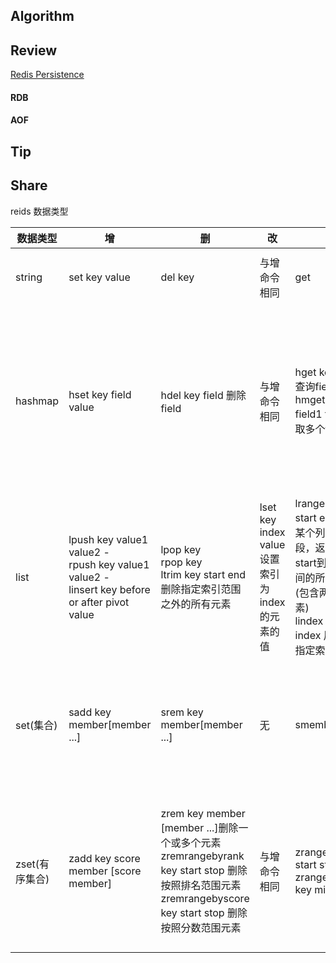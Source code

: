 ## Algorithm
## Review
[Redis Persistence](https://redis.io/topics/persistence)
#### RDB
#### AOF
## Tip

## Share
reids 数据类型 

数据类型 | 增 | 删 | 改 | 查 | 其他命令
-|-|-|-|-|-
string | set key value  | del key | 与增命令相同 | get | incrby key increment 增加指定的整数|
hashmap | hset key field value  | hdel key field 删除field | 与增命令相同 | hget key field 查询field的值 <br> hmget key field1 field2 获取多个field | hexists key field 判断该字段是否存在 <br> hgetall key 获取所有的key和对应的value <br> hkeys 获取所有的key <br> hvalues 获取所有的value  |
list | lpush key value1 value2 -<br> rpush key value1 value2 -<br> linsert key before or after pivot value | lpop key  <br> rpop key <br> ltrim key start end  <br> 删除指定索引范围之外的所有元素 | lset key index value 设置索引为index的元素的值  | lrange key start end 获取某个列表的片段，返回索引从start到stop之间的所有元素(包含两端的元素) <br> lindex key index 用来返回指定索引的元素 | llen key 获取列表中元素的个数 |
set(集合) | sadd key member[member ...]    | srem key member[member ...]  | 无 | smembers key | sismember key member  判断一个元素是否在集合中 <br> scard key 获取集合中的元素个数|
zset(有序集合) | zadd key score member [score member]  | zrem key member [member ...]删除一个或多个元素 <br> zremrangebyrank key start stop 删除按照排名范围元素 <br> zremrangebyscore key start stop 删除按照分数范围元素 | 与增命令相同 |zrange key start stop  zrangebyscore key min max   | zscore key member 获取元素的分数。 <br> zcard key 获取集合中元素的数量 <br> zrank key member 获得元素的排名 |



